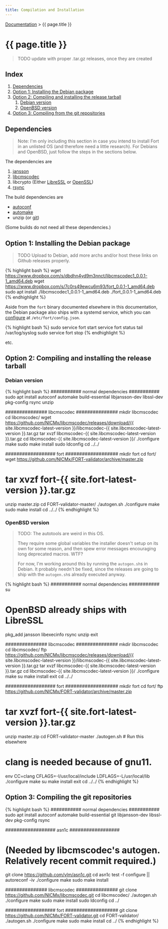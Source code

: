 ```yaml
---
title: Compilation and Installation
---
```


[Documentation](index.html) > {{ page.title }}

# {{ page.title }}

> TODO update with proper .tar.gz releases, once they are created

## Index

1. [Dependencies](#dependencies)
2. [Option 1: Installing the Debian package](#option-1-installing-the-debian-package)
3. [Option 2: Compiling and installing the release tarball](#option-2-compiling-and-installing-the-release-tarball)
	1. [Debian version](#debian-version)
	2. [OpenBSD version](#openbsd-version)
4. [Option 3: Compiling from the git repositories](#option-3-compiling-from-the-git-repositories)

## Dependencies

> Note: I'm only including this section in case you intend to install Fort in an unlisted OS (and therefore need a little research). For Debians and OpenBSD, just follow the steps in the sections below.

The dependencies are

1. [jansson](http://www.digip.org/jansson/)
2. [libcmscodec](https://github.com/NICMx/libcmscodec)
3. libcrypto (Either [LibreSSL](http://www.libressl.org/) or [OpenSSL](https://www.openssl.org/))
4. [rsync](http://rsync.samba.org/)

The build dependencies are

- [autoconf](https://www.gnu.org/software/autoconf/)
- [automake](https://www.gnu.org/software/automake/)
- unzip (or [git](https://git-scm.com/))

(Some builds do not need all these dependencies.)

## Option 1: Installing the Debian package

> TODO Upload to Debian, add more archs and/or host these links on Github releases properly.

{% highlight bash %}
wget https://www.dropbox.com/s/dbdhn4yd9m3nnct/libcmscodec1_0.0.1-1_amd64.deb
wget https://www.dropbox.com/s/7c0rs49ewcu6m93/fort_0.0.1-1_amd64.deb
sudo apt install ./libcmscodec1_0.0.1-1_amd64.deb ./fort_0.0.1-1_amd64.deb
{% endhighlight %}

Aside from the `fort` binary documented elsewhere in this documentation, the Debian package also ships with a systemd service, which you can [configure](usage.html#--configuration-file) at `/etc/fort/config.json`.

{% highlight bash %}
sudo service fort start
service fort status
tail /var/log/syslog
sudo service fort stop
{% endhighlight %}

etc.

## Option 2: Compiling and installing the release tarball

### Debian version

{% highlight bash %}
########### normal dependencies ###########
sudo apt install autoconf automake build-essential libjansson-dev libssl-dev pkg-config rsync unzip

############### libcmscodec ###############
mkdir libcmscodec
cd libcmscodec/
wget https://github.com/NICMx/libcmscodec/releases/download/{{ site.libcmscodec-latest-version }}/libcmscodec-{{ site.libcmscodec-latest-version }}.tar.gz
tar xvzf libcmscodec-{{ site.libcmscodec-latest-version }}.tar.gz
cd libcmscodec-{{ site.libcmscodec-latest-version }}/
./configure
make
sudo make install
sudo ldconfig
cd ../../

################## fort ###################
mkdir fort
cd fort/
wget https://github.com/NICMx/FORT-validator/archive/master.zip
# tar xvzf fort-{{ site.fort-latest-version }}.tar.gz
unzip master.zip
cd FORT-validator-master/
./autogen.sh
./configure
make
sudo make install
cd ../../
{% endhighlight %}

### OpenBSD version

> TODO: The autotools are weird in this OS.
> 
> They require some global variables the installer doesn't setup on its own for some reason, and then spew error messages encouraging long deprecated macros. WTF?
> 
> For now, I'm working around this by running the `autogen.sh`s in Debian. It probably needn't be fixed, since the releases are going to ship with the `autogen.sh`s already executed anyway.

{% highlight bash %}
########### normal dependencies ###########
su
# OpenBSD already ships with LibreSSL
pkg_add jansson libexecinfo rsync unzip
exit

############### libcmscodec ###############
mkdir libcmscodec
cd libcmscodec/
ftp https://github.com/NICMx/libcmscodec/releases/download/{{ site.libcmscodec-latest-version }}/libcmscodec-{{ site.libcmscodec-latest-version }}.tar.gz
tar xvzf libcmscodec-{{ site.libcmscodec-latest-version }}.tar.gz
cd libcmscodec-{{ site.libcmscodec-latest-version }}/
./configure
make
su
make install
exit
cd ../../

################## fort ###################
mkdir fort
cd fort/
ftp https://github.com/NICMx/FORT-validator/archive/master.zip
# tar xvzf fort-{{ site.fort-latest-version }}.tar.gz
unzip master.zip
cd FORT-validator-master
./autogen.sh # Run this elsewhere
# clang is needed because of gnu11.
env CC=clang CFLAGS=-I/usr/local/include LDFLAGS=-L/usr/local/lib ./configure
make
su
make install
exit
cd ../../
{% endhighlight %}

## Option 3: Compiling the git repositories

{% highlight bash %}
########### normal dependencies ###########
sudo apt install autoconf automake build-essential git libjansson-dev libssl-dev pkg-config rsync

################## asn1c ##################
# (Needed by libcmscodec's autogen. Relatively recent commit required.)
git clone https://github.com/vlm/asn1c.git
cd asn1c
test -f configure || autoreconf -iv
./configure
make
sudo make install

############### libcmscodec ###############
git clone https://github.com/NICMx/libcmscodec.git
cd libcmscodec/
./autogen.sh
./configure
make
sudo make install
sudo ldconfig
cd ../

################## fort ###################
git clone https://github.com/NICMx/FORT-validator.git
cd FORT-validator/
./autogen.sh
./configure
make
sudo make install
cd ../
{% endhighlight %}

